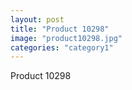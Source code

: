 ```yaml
---
layout: post
title: "Product 10298"
image: "product10298.jpg"
categories: "category1"
---
```

Product 10298
